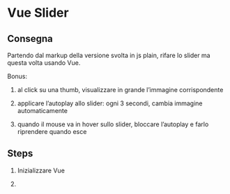 # Vue Slider

## Consegna

Partendo dal markup della versione svolta in js plain, rifare lo slider ma questa volta usando Vue.

Bonus:

1. al click su una thumb, visualizzare in grande l’immagine corrispondente

2. applicare l’autoplay allo slider: ogni 3 secondi, cambia immagine automaticamente

3. quando il mouse va in hover sullo slider, bloccare l’autoplay e farlo riprendere quando esce

## Steps

1. Inizializzare Vue

2. 